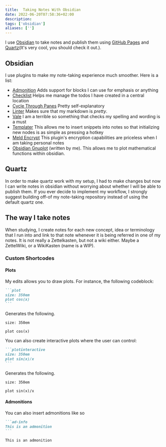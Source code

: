 ```yaml
---
title:  Taking Notes With Obsidian
date: 2022-06-20T07:58:36+02:00
description: 
tags: ['obsidian']
aliases: ['']
---
```


I use [Obsidian](https://obsidian.md/) to take notes and publish them using [GitHub Pages](https://pages.github.com/) and [Quartz](https://github.com/jackyzha0/quartz)(It's very cool, you should check it out.). 

## Obsidian
I use plugins to make my note-taking experience much smoother. Here is a list:

- [Admonition](https://github.com/valentine195/obsidian-admonition) Adds support for blocks I can use for emphasis or anything
- [Checklist](https://github.com/delashum/obsidian-checklist-plugin) Helps me manage the todos I have created in a central location
- [Cycle Through Panes](https://github.com/phibr0/cycle-through-panes) Pretty self-explanatory
- [Linter](https://github.com/platers/obsidian-linter) Makes sure that my markdown is *pretty*.
- [Vale](https://github.com/marcusolsson/obsidian-vale) I am a terrible so something that checks my spelling and wording is a must
- [Templater](https://github.com/SilentVoid13/Templater) This allows me to insert snippets into notes so that initializing new nodes is as simple as pressing a hotkey
- [Meld Encrypt](https://github.com/meld-cp/obsidian-encrypt) This plugin's encryption capabilities are priceless when I am taking personal notes
- [Obsidian Gnuplot](https://github.com/theFr1nge/obsidian-gnuplot) (written by me). This allows me to plot mathematical functions within obsidian.

## Quartz
In order to make quartz work with my setup, I had to make changes but now I can write notes in obsidian without worrying about whether I will be able to publish them. If you ever decide to implement my workflow, I strongly suggest building off-of my note-taking repository instead of using the default quartz one.

## The way I take notes
When studying, I create notes for each new concept, idea or terminology that I run into and link to that note whenever it is being referred in one of my notes. It is not really a Zettelkasten, but not a wiki either. Maybe a ZettelWiki, or a WikiKasten (name is a WIP). 

### Custom Shortcodes

#### Plots
My edits allows you to draw plots. For instance, the following codeblock:

````md
```plot
size: 350em
plot cos(x)
```
````

Generates the following.
```plot
size: 350em

plot cos(x)
```

You can also create interactive plots where the user can control:

````md
```plotinteractive
size: 350em
plot sin(x)/x
```
````

Generates the following.
```plotinteractive
size: 350em

plot sin(x)/x
```


#### Admonitions
You can also insert admonitions like so

````md
```ad-info
This is an admonition
```
````

```ad-info
This is an admonition
```
